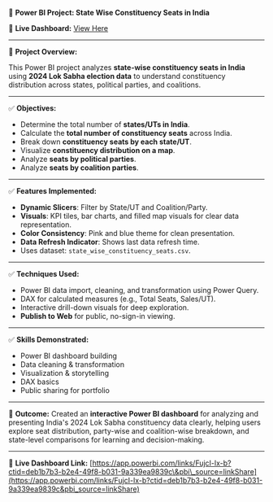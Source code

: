 📌 **Power BI Project: State Wise Constituency Seats in India**

🔗 **Live Dashboard:** [View Here](https://app.powerbi.com/links/FujcI-lx-b?ctid=deb1b7b3-b2e4-49f8-b031-9a339ea9839c&pbi_source=linkShare)

---

🩶 **Project Overview:**

This Power BI project analyzes **state-wise constituency seats in India** using **2024 Lok Sabha election data** to understand constituency distribution across states, political parties, and coalitions.

---

✅ **Objectives:**

* Determine the total number of **states/UTs in India**.
* Calculate the **total number of constituency seats** across India.
* Break down **constituency seats by each state/UT**.
* Visualize **constituency distribution on a map**.
* Analyze **seats by political parties**.
* Analyze **seats by coalition parties**.

---

✅ **Features Implemented:**

* **Dynamic Slicers**: Filter by State/UT and Coalition/Party.
* **Visuals**: KPI tiles, bar charts, and filled map visuals for clear data representation.
* **Color Consistency**: Pink and blue theme for clean presentation.
* **Data Refresh Indicator**: Shows last data refresh time.
* Uses dataset: `state_wise_constituency_seats.csv`.

---

✅ **Techniques Used:**

* Power BI data import, cleaning, and transformation using Power Query.
* DAX for calculated measures (e.g., Total Seats, Sales/UT).
* Interactive drill-down visuals for deep exploration.
* **Publish to Web** for public, no-sign-in viewing.

---

✅ **Skills Demonstrated:**

* Power BI dashboard building
* Data cleaning & transformation
* Visualization & storytelling
* DAX basics
* Public sharing for portfolio

---

🚀 **Outcome:**
Created an **interactive Power BI dashboard** for analyzing and presenting India's 2024 Lok Sabha constituency data clearly, helping users explore seat distribution, party-wise and coalition-wise breakdown, and state-level comparisons for learning and decision-making.

---

🔗 **Live Dashboard Link:**
[https://app.powerbi.com/links/FujcI-lx-b?ctid=deb1b7b3-b2e4-49f8-b031-9a339ea9839c\&pbi\_source=linkShare](https://app.powerbi.com/links/FujcI-lx-b?ctid=deb1b7b3-b2e4-49f8-b031-9a339ea9839c&pbi_source=linkShare)

